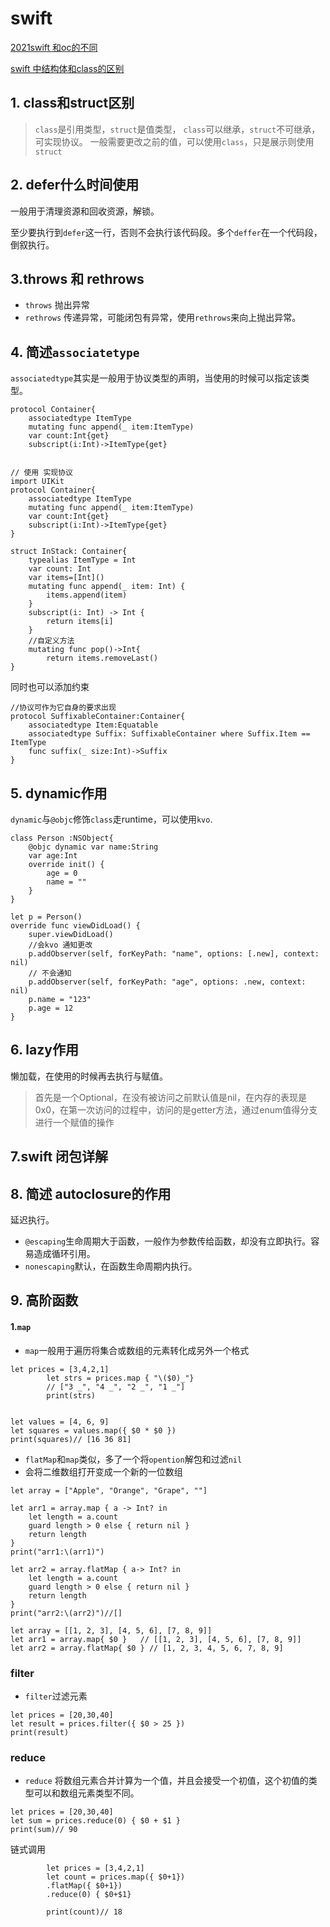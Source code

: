# swift 
[2021swift 和oc的不同](https://blog.csdn.net/iOSvv/article/details/122235204)

[swift 中结构体和class的区别](https://www.jianshu.com/p/8015b163baf6)

## 1. class和struct区别
> `class`是引用类型，`struct`是值类型，
> `class`可以继承，`struct`不可继承，可实现协议。
> 一般需要更改之前的值，可以使用`class`，只是展示则使用`struct`
 
## 2. defer什么时间使用
一般用于清理资源和回收资源，解锁。

至少要执行到`defer`这一行，否则不会执行该代码段。多个`deffer`在一个代码段，倒叙执行。

## 3.throws 和 rethrows
- `throws` 抛出异常
- `rethrows` 传递异常，可能闭包有异常，使用`rethrows`来向上抛出异常。

## 4. 简述`associatetype`

`associatedtype`其实是一般用于协议类型的声明，当使用的时候可以指定该类型。

```objc
protocol Container{
    associatedtype ItemType
    mutating func append(_ item:ItemType)
    var count:Int{get}
    subscript(i:Int)->ItemType{get}


// 使用 实现协议
import UIKit
protocol Container{
    associatedtype ItemType
    mutating func append(_ item:ItemType)
    var count:Int{get}
    subscript(i:Int)->ItemType{get}
}
 
struct InStack: Container{
    typealias ItemType = Int
    var count: Int
    var items=[Int]()
    mutating func append(_ item: Int) {
        items.append(item)
    }
    subscript(i: Int) -> Int {
        return items[i]
    }
    //自定义方法
    mutating func pop()->Int{
        return items.removeLast()
}
```

同时也可以添加约束
```objc
//协议可作为它自身的要求出现
protocol SuffixableContainer:Container{
    associatedtype Item:Equatable
    associatedtype Suffix: SuffixableContainer where Suffix.Item == ItemType
    func suffix(_ size:Int)->Suffix
}
```

## 5. dynamic作用
`dynamic`与`@objc`修饰`class`走runtime，可以使用`kvo`.
```objc
class Person :NSObject{
	@objc dynamic var name:String
	var age:Int
	override init() {
		age = 0
		name = ""
	}
}

let p = Person()
override func viewDidLoad() {
	super.viewDidLoad()
	//会kvo 通知更改
	p.addObserver(self, forKeyPath: "name", options: [.new], context: nil)
	// 不会通知
	p.addObserver(self, forKeyPath: "age", options: .new, context: nil)
	p.name = "123"
	p.age = 12
}
```
## 6. lazy作用
懒加载，在使用的时候再去执行与赋值。
>首先是一个Optional，在没有被访问之前默认值是nil，在内存的表现是0x0，在第一次访问的过程中，访问的是getter方法，通过enum值得分支进行一个赋值的操作
>

## 7.swift 闭包详解

## 8. 简述 autoclosure的作用
延迟执行。
- `@escaping`生命周期大于函数，一般作为参数传给函数，却没有立即执行。容易造成循环引用。
- `nonescaping`默认，在函数生命周期内执行。


## 9. 高阶函数
#### 1.`map`
- `map`一般用于遍历将集合或数组的元素转化成另外一个格式

```objc
let prices = [3,4,2,1]
		let strs = prices.map { "\($0)_"}
		// ["3 _", "4 _", "2 _", "1 _"]
		print(strs)
		
		
let values = [4, 6, 9]
let squares = values.map({ $0 * $0 })
print(squares)// [16 36 81]
```
- `flatMap`和`map`类似，多了一个将`opention`解包和过滤`nil`
- 会将二维数组打开变成一个新的一位数组

```objc
let array = ["Apple", "Orange", "Grape", ""]
 
let arr1 = array.map { a -> Int? in
    let length = a.count
    guard length > 0 else { return nil }
    return length
}
print("arr1:\(arr1)")
 
let arr2 = array.flatMap { a-> Int? in
    let length = a.count
    guard length > 0 else { return nil }
    return length
}
print("arr2:\(arr2)")//[]

let array = [[1, 2, 3], [4, 5, 6], [7, 8, 9]]
let arr1 = array.map{ $0 }   // [[1, 2, 3], [4, 5, 6], [7, 8, 9]]
let arr2 = array.flatMap{ $0 } // [1, 2, 3, 4, 5, 6, 7, 8, 9]
```


### filter
- `filter`过滤元素

```objc
let prices = [20,30,40]
let result = prices.filter({ $0 > 25 })
print(result)
```
### reduce
- `reduce` 将数组元素合并计算为一个值，并且会接受一个初值，这个初值的类型可以和数组元素类型不同。

```objc
let prices = [20,30,40]
let sum = prices.reduce(0) { $0 + $1 }
print(sum)// 90
```

链式调用

```objc
		let prices = [3,4,2,1]
		let count = prices.map({ $0+1})
		.flatMap({ $0+1})
		.reduce(0) { $0+$1}
		
		print(count)// 18
```





